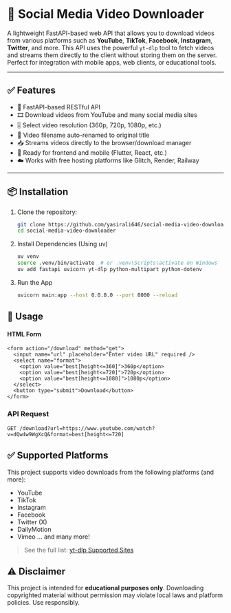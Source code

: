 # 🎥 Social Media Video Downloader

A lightweight FastAPI-based web API that allows you to download videos from various platforms such as **YouTube**, **TikTok**, **Facebook**, **Instagram**, **Twitter**, and more. This API uses the powerful `yt-dlp` tool to fetch videos and streams them directly to the client without storing them on the server. Perfect for integration with mobile apps, web clients, or educational tools.

---

## ✅ Features

- 🚀 FastAPI-based RESTful API
- 🎞️ Download videos from YouTube and many social media sites
- 🎚️ Select video resolution (360p, 720p, 1080p, etc.)
- 🧾 Video filename auto-renamed to original title
- 📥 Streams videos directly to the browser/download manager
- 📱 Ready for frontend and mobile (Flutter, React, etc.)
- ☁️ Works with free hosting platforms like Glitch, Render, Railway

---

## 📦 Installation

1. Clone the repository:
   ```bash
   git clone https://github.com/yasirali646/social-media-video-downloader.git
   cd social-media-video-downloader
2. Install Dependencies (Using uv)
    ```bash
    uv venv
    source .venv/bin/activate  # or .venv\Scripts\activate on Windows
    uv add fastapi uvicorn yt-dlp python-multipart python-dotenv
3. Run the App
    ```bash
    uvicorn main:app --host 0.0.0.0 --port 8000 --reload
    ```

## 🧪 Usage

#### HTML Form

``` 
<form action="/download" method="get">
  <input name="url" placeholder="Enter video URL" required />
  <select name="format">
    <option value="best[height<=360]">360p</option>
    <option value="best[height<=720]">720p</option>
    <option value="best[height<=1080]">1080p</option>
  </select>
  <button type="submit">Download</button>
</form>
```

### API Request

``` 
GET /download?url=https://www.youtube.com/watch?v=dQw4w9WgXcQ&format=best[height<=720]
```


## ✅ Supported Platforms

This project supports video downloads from the following platforms (and more):

- YouTube
- TikTok
- Instagram
- Facebook
- Twitter (X)
- DailyMotion
- Vimeo
... and many more!
> See the full list: <a href="https://github.com/yt-dlp/yt-dlp/blob/master/supportedsites.md" target="_blank">yt-dlp Supported Sites</a>

## ⚠️ Disclaimer
This project is intended for <b>educational purposes only</b>. Downloading copyrighted material without permission may violate local laws and platform policies. Use responsibly.


